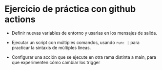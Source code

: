 # Ejercicio de práctica con github actions

- Definir nuevas variables de entorno y usarlas en los mensajes de salida.

- Ejecutar un script con múltiples comandos, usando ```run: |``` para practicar la sintaxis de múltiples líneas.

- Configurar una acción que se ejecute en otra rama distinta a main, para que experimenten cómo cambiar los trigger
